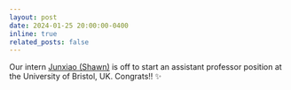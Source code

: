 ```yaml
---
layout: post
date: 2024-01-25 20:00:00-0400
inline: true
related_posts: false
---
```


 Our intern [Junxiao (Shawn)](https://shawnshenjx.github.io/) is off to start an assistant professor position at the University of Bristol, UK. Congrats!! :sparkles: